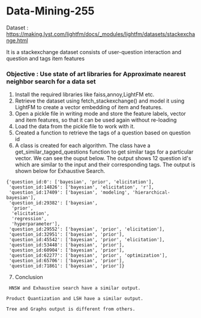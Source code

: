 # Data-Mining-255
Dataset : https://making.lyst.com/lightfm/docs/_modules/lightfm/datasets/stackexchange.html

It is a stackexchange dataset consists of user-question interaction and question and tags item features

### Objective : Use state of art libraries for Approximate nearest neighbor search for a  data set

1. Install the required libraries like faiss,annoy,LightFM etc.
2. Retrieve the dataset using fetch_stackexchange() and model it using LightFM to create a vector embedding of item and features.
3. Open a pickle file in writing mode and store the feature labels, vector and item features, so that it can be used again without re-loading
4. Load the data from the pickle file to work with it.
5. Created a function to retrieve the tags of a question based on question id
6. A class is created for each algorithm. The class have a get_similar_tagged_questions function to get similar tags for a particular vector. We can see the ouput below. The output shows 12 question id's which are similar to the input and their corresponding tags. The output is shown below for Exhaustive Search.
```
{'question_id:0': ['bayesian', 'prior', 'elicitation'],
 'question_id:14826': ['bayesian', 'elicitation', 'r'],
 'question_id:17409': ['bayesian', 'modeling', 'hierarchical-bayesian'],
 'question_id:29382': ['bayesian',
  'prior',
  'elicitation',
  'regression',
  'hyperparameter'],
 'question_id:29552': ['bayesian', 'prior', 'elicitation'],
 'question_id:32951': ['bayesian', 'prior'],
 'question_id:45542': ['bayesian', 'prior', 'elicitation'],
 'question_id:53448': ['bayesian', 'prior'],
 'question_id:60904': ['bayesian', 'prior'],
 'question_id:62277': ['bayesian', 'prior', 'optimization'],
 'question_id:65706': ['bayesian', 'prior'],
 'question_id:71861': ['bayesian', 'prior']}
 ```
7. Conclusion
```
 HNSW and Exhaustive search have a similar output.

Product Quantization and LSH have a similar output.

Tree and Graphs output is different from others.
```
